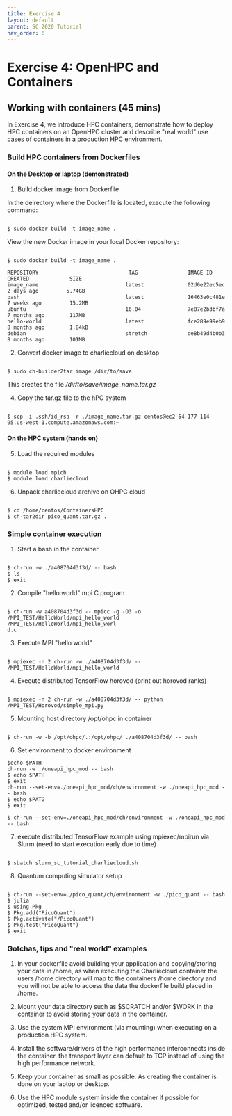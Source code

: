 ```yaml
---
title: Exercise 4
layout: default
parent: SC 2020 Tutorial
nav_order: 6
---
```


# Exercise 4: OpenHPC and Containers
## Working with containers (45 mins)

In Exercise 4, we introduce HPC containers, demonstrate how to deploy HPC containers on an OpenHPC cluster and describe "real world" use cases of containers in a production HPC environment.

### Build HPC containers from Dockerfiles

#### On the Desktop or laptop (demonstrated) ####

1) Build docker image from Dockerfile

In the deirectory where the Dockerfile is located, execute the following command:

~~~

$ sudo docker build -t image_name .

~~~

View the new Docker image in your local Docker repository:

~~~

$ sudo docker build -t image_name .

REPOSITORY                             TAG                IMAGE ID                  CREATED             SIZE
image_name                            latest              02d6e22ec5ec              2 days ago         5.74GB
bash                                  latest              16463e0c481e              7 weeks ago         15.2MB
ubuntu                                16.04               7e87e2b3bf7a              7 months ago        117MB
hello-world                           latest              fce289e99eb9              8 months ago        1.84kB
debian                                stretch             de8b49d4b0b3              8 months ago        101MB

~~~

2) Convert docker image to charliecloud on desktop

~~~

$ sudo ch-builder2tar image /dir/to/save

~~~

This creates the file */dir/to/save/image_name.tar.gz*

4) Copy the tar.gz file to the hPC system

~~~

$ scp -i .ssh/id_rsa -r ./image_name.tar.gz centos@ec2-54-177-114-95.us-west-1.compute.amazonaws.com:~

~~~

#### On the HPC system (hands on) ####

5) Load the required modules

~~~

$ module load mpich
$ module load charliecloud

~~~

6) Unpack charliecloud archive on OHPC cloud

~~~

$ cd /home/centos/ContainersHPC
$ ch-tar2dir pico_quant.tar.gz .

~~~


### Simple container execution

1) Start a bash in the container

~~~

$ ch-run -w ./a408704d3f3d/ -- bash
$ ls
$ exit

~~~

2) Compile "hello world" mpi C program

~~~

$ ch-run -w a408704d3f3d -- mpicc -g -O3 -o /MPI_TEST/HelloWorld/mpi_hello_world /MPI_TEST/HelloWorld/mpi_hello_worl                                           d.c

~~~

3) Execute MPI "hello world"

~~~

$ mpiexec -n 2 ch-run -w ./a408704d3f3d/ -- /MPI_TEST/HelloWorld/mpi_hello_world

~~~

4) Execute distributed TensorFlow horovod (print out horovod ranks)

~~~

$ mpiexec -n 2 ch-run -w ./a408704d3f3d/ -- python /MPI_TEST/Horovod/simple_mpi.py

~~~


5) Mounting host directory /opt/ohpc in container

~~~

$ ch-run -w -b /opt/ohpc/.:/opt/ohpc/ ./a408704d3f3d/ -- bash

~~~

6) Set environment to docker environment

~~~
$echo $PATH
ch-run -w ./oneapi_hpc_mod -- bash
$ echo $PATH
$ exit
ch-run --set-env=./oneapi_hpc_mod/ch/environment -w ./oneapi_hpc_mod -- bash
$ echo $PATG
$ exit

$ ch-run --set-env=./oneapi_hpc_mod/ch/environment -w ./oneapi_hpc_mod -- bash

~~~

7) execute distributed TensorFlow example using mpiexec/mpirun via Slurm (need to start execution early due to time)

~~~

$ sbatch slurm_sc_tutorial_charliecloud.sh

~~~

8) Quantum computing simulator setup

~~~

$ ch-run --set-env=./pico_quant/ch/environment -w ./pico_quant -- bash
$ julia
$ using Pkg
$ Pkg.add("PicoQuant")
$ Pkg.activate("/PicoQuant")
$ Pkg.test("PicoQuant")
$ exit

~~~

### Gotchas, tips and "real world" examples

1) In your dockerfile avoid building your application and copying/storing your data in /home, as when executing the Charliecloud container the users /home directory will map to the containers /home directory and you will not be able to access the data the dockerfile build placed in /home.

2) Mount your data directory such as $SCRATCH and/or $WORK in the container to avoid storing your data in the container.

3) Use the system MPI environment (via mounting) when executing on a production HPC system.

4) Install the software/drivers of the high performance interconnects inside the container. the transport layer can default to TCP instead of using the high performance network.

5) Keep your container as small as possible. As creating the container is done on your laptop or desktop.

6) Use the HPC module system inside the container if possible for optimized, tested and/or licenced software.
